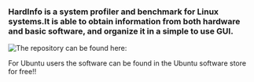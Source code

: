 ### HardInfo is a system profiler and benchmark for Linux systems.It is able to obtain information from both hardware and basic software, and organize it in a simple to use GUI.


![The repository can be found here:](https://github.com/lpereira/hardinfo)

For Ubuntu users the software can be found in the Ubuntu software store for free!!
